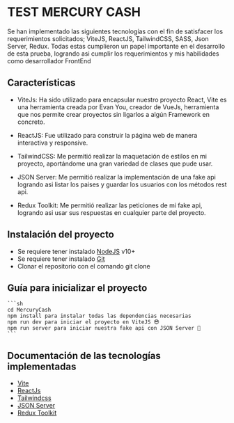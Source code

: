 # TEST MERCURY CASH

Se han implementado las siguientes tecnologías con el fin de satisfacer los requerimientos solicitados; ViteJS, ReactJS, TailwindCSS, SASS, Json Server, Redux. Todas estas cumplieron un papel importante en el desarrollo de esta prueba, logrando asi cumplir los requerimientos y mis habilidades como desarrollador FrontEnd


## Características
* ViteJs: Ha sido utilizado para encapsular nuestro proyecto React, Vite es una herramienta creada por Evan You, creador de VueJs, herramienta que nos permite crear proyectos sin ligarlos a algún Framework en concreto.

* ReactJS: Fue utilizado para construir la página web de manera interactiva y responsive.

* TailwindCSS: Me permitió realizar la maquetación de estilos en mi proyecto, aportándome una gran variedad de clases que pude usar.

* JSON Server: Me permitió realizar la implementación de una fake api logrando asi listar los paises y guardar los usuarios con los métodos rest api.

* Redux Toolkit: Me permitió realizar las peticiones de mi fake api, logrando asi usar sus respuestas en cualquier parte del proyecto.

## Instalación del proyecto

- Se requiere tener instalado [NodeJS](https://nodejs.org/) v10+
- Se requiere tener instalado [Git](https://git-scm.com/)
- Clonar el repositorio con el comando git clone 

## Guía para inicializar el proyecto

    ```sh
    cd MercuryCash
    npm install para instalar todas las dependencias necesarias
    npm run dev para iniciar el proyecto en ViteJS 😎
    npm run server para iniciar nuestra fake api con JSON Server 💪
    ```
## Documentación de las tecnologías implementadas

-  [Vite](https://vitejs.dev/)
-  [ReactJs](https://es.reactjs.org/)
-  [Tailwindcss](https://tailwindcss.com/docs)
-  [JSON Server](https://github.com/typicode/json-server)
-  [Redux Toolkit](https://redux-toolkit.js.org/)
